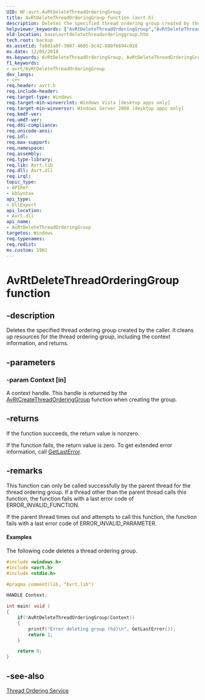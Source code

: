 ```yaml
---
UID: NF:avrt.AvRtDeleteThreadOrderingGroup
title: AvRtDeleteThreadOrderingGroup function (avrt.h)
description: Deletes the specified thread ordering group created by the caller. It cleans up resources for the thread ordering group, including the context information, and returns.
helpviewer_keywords: ["AvRtDeleteThreadOrderingGroup","AvRtDeleteThreadOrderingGroup function","avrt/AvRtDeleteThreadOrderingGroup","base.avrtdeletethreadorderinggroup"]
old-location: base\avrtdeletethreadorderinggroup.htm
tech.root: backup
ms.assetid: fa881a0f-3087-4605-9c42-880f6694c018
ms.date: 12/05/2018
ms.keywords: AvRtDeleteThreadOrderingGroup, AvRtDeleteThreadOrderingGroup function, avrt/AvRtDeleteThreadOrderingGroup, base.avrtdeletethreadorderinggroup
f1_keywords:
- avrt/AvRtDeleteThreadOrderingGroup
dev_langs:
- c++
req.header: avrt.h
req.include-header: 
req.target-type: Windows
req.target-min-winverclnt: Windows Vista [desktop apps only]
req.target-min-winversvr: Windows Server 2008 [desktop apps only]
req.kmdf-ver: 
req.umdf-ver: 
req.ddi-compliance: 
req.unicode-ansi: 
req.idl: 
req.max-support: 
req.namespace: 
req.assembly: 
req.type-library: 
req.lib: Avrt.lib
req.dll: Avrt.dll
req.irql: 
topic_type:
- APIRef
- kbSyntax
api_type:
- DllExport
api_location:
- Avrt.dll
api_name:
- AvRtDeleteThreadOrderingGroup
targetos: Windows
req.typenames: 
req.redist: 
ms.custom: 19H1
---
```


# AvRtDeleteThreadOrderingGroup function


## -description


Deletes the specified thread ordering group created by the caller. It cleans up  resources for the thread ordering group, including the context information, and returns.


## -parameters




### -param Context [in]

A context handle. This handle is returned by the <a href="https://docs.microsoft.com/windows/desktop/api/avrt/nf-avrt-avrtcreatethreadorderinggroup">AvRtCreateThreadOrderingGroup</a> function when creating the group.


## -returns



If the function succeeds, the return value is nonzero.

If the function fails, the return value is zero. To get extended error information, call 
<a href="https://docs.microsoft.com/windows/desktop/api/errhandlingapi/nf-errhandlingapi-getlasterror">GetLastError</a>.




## -remarks



This function can only be called successfully by the parent thread for the thread ordering group. If a thread other than the parent thread calls this function, the function fails with a last error code of ERROR_INVALID_FUNCTION.

If the parent thread times out and attempts to call this function, the function fails with a last error code of ERROR_INVALID_PARAMETER.


#### Examples

The following code deletes a thread ordering group.


```cpp
#include <windows.h>
#include <avrt.h>
#include <stdio.h>

#pragma comment(lib, "Avrt.lib")

HANDLE Context;

int main( void )
{
    if(!AvRtDeleteThreadOrderingGroup(Context))
    {
        printf("Error deleting group (%d)\n", GetLastError());
        return 1;
    }

    return 0;
}

```





## -see-also




<a href="https://docs.microsoft.com/windows/desktop/ProcThread/thread-ordering-service">Thread Ordering Service</a>
 

 

